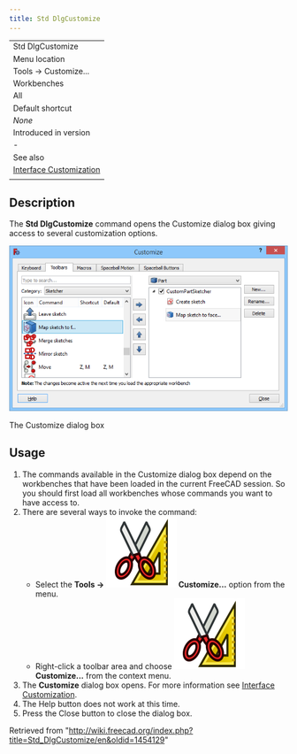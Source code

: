 ```yaml
---
title: Std DlgCustomize
---
```


|                                                                               |
| ----------------------------------------------------------------------------- |
| Std DlgCustomize                                                              |
| Menu location                                                                 |
| Tools → Customize...                                                          |
| Workbenches                                                                   |
| All                                                                           |
| Default shortcut                                                              |
| _None_                                                                        |
| Introduced in version                                                         |
| -                                                                             |
| See also                                                                      |
| [Interface Customization](/Interface_Customization "Interface Customization") |
|                                                                               |

## Description

The **Std DlgCustomize** command opens the Customize dialog box giving access to several customization options.

![](/src/assets/images/Std_DlgCustomize_tab_Toolbars.png)

The Customize dialog box

## Usage

1. The commands available in the Customize dialog box depend on the workbenches that have been loaded in the current FreeCAD session. So you should first load all workbenches whose commands you want to have access to.
2. There are several ways to invoke the command:
   - Select the **Tools → ![](/src/assets/images/Std_DlgCustomize.svg) Customize...** option from the menu.
   - Right-click a toolbar area and choose **![](/src/assets/images/Std_DlgCustomize.svg) Customize...** from the context menu.
3. The **Customize** dialog box opens. For more information see [Interface Customization](/Interface_Customization#Options "Interface Customization").
4. The Help button does not work at this time.
5. Press the Close button to close the dialog box.

Retrieved from "<http://wiki.freecad.org/index.php?title=Std_DlgCustomize/en&oldid=1454129>"
